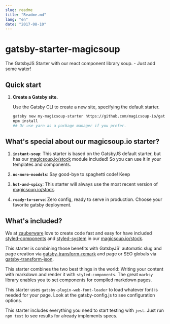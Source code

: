 ```yaml
---
slug: readme
title: "Readme.md"
lang: "en"
date: "2017-08-10"
---
```

# gatsby-starter-magicsoup

The GatsbyJS Starter with our react component library soup. - Just add some water!

## Quick start

1.  **Create a Gatsby site.**

    Use the Gatsby CLI to create a new site, specifying the default starter.

    ```sh
    gatsby new my-magicsoup-starter https://github.com/magicsoup-io/gatsby-starter-magicsoup
    npm install 
    ## Or use yarn as a package manager if you prefer. 
    ```

## What's special about our magicsoup.io starter?

1.  **`instant-soup`**: This starter is based on the GatsbyJS default starter, but has our [magicsoup.io/stock](https://github.com/magicsoup-io/magicsoup-stock) module included! So you can use it in your templates and components.

2.  **`no-more-noodels`**: Say good-bye to spaghetti code! Keep

3.  **`hot-and-spicy`**: This starter will always use the most recent version of [magicsoup.io/stock](https://github.com/magicsoup-io/magicsoup-stock).

4. **`ready-to-serve`**: Zero config, ready to serve in production. Choose your favorite gatsby deployment.

## What's included?

We at [zauberware](https://www.zauberware.com/) love to create code fast and easy for   have included [styled-components](https://www.styled-components.com/) and [styled-system](https://github.com/jxnblk/styled-system) in our [magicsoup.io/stock](https://github.com/magicsoup-io/magicsoup-stock).

This starter is combining those benefits with GatsbyJS' automatic slug and page creation via [gatsby-transform-remark](https://www.styled-components.com/) and page or SEO globals via [gatsby-transform-json](https://www.styled-components.com/). 

This starter combines the two best things in the world: Writing your content with markdown and render it with `styled-components`. The great `marksy` library enables you to set components for compiled markdown pages.

This starter uses `gatsby-plugin-web-font-loader` to load whatever font is needed for your page. Look at the gatsby-config.js to see configuration options.

This starter includes everything you need to start testing with `jest`. Just run `npm test` to see results for already implements specs.